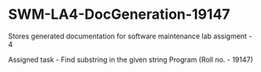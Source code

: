 # SWM-LA4-DocGeneration-19147

Stores generated documentation for software maintenance lab assigment - 4 

Assigned task -  Find substring in the given string Program (Roll no. - 19147)

